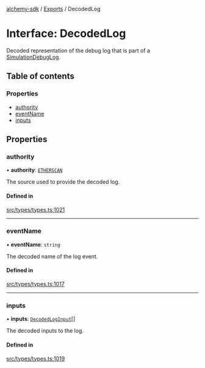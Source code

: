 [alchemy-sdk](../README.md) / [Exports](../modules.md) / DecodedLog

# Interface: DecodedLog

Decoded representation of the debug log that is part of a
[SimulationDebugLog](SimulationDebugLog.md).

## Table of contents

### Properties

- [authority](DecodedLog.md#authority)
- [eventName](DecodedLog.md#eventname)
- [inputs](DecodedLog.md#inputs)

## Properties

### authority

• **authority**: [`ETHERSCAN`](../enums/DecodingAuthority.md#etherscan)

The source used to provide the decoded log.

#### Defined in

[src/types/types.ts:1021](https://github.com/alchemyplatform/alchemy-sdk-js/blob/8f119ad1/src/types/types.ts#L1021)

___

### eventName

• **eventName**: `string`

The decoded name of the log event.

#### Defined in

[src/types/types.ts:1017](https://github.com/alchemyplatform/alchemy-sdk-js/blob/8f119ad1/src/types/types.ts#L1017)

___

### inputs

• **inputs**: [`DecodedLogInput`](DecodedLogInput.md)[]

The decoded inputs to the log.

#### Defined in

[src/types/types.ts:1019](https://github.com/alchemyplatform/alchemy-sdk-js/blob/8f119ad1/src/types/types.ts#L1019)
